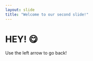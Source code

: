 ```yaml
---
layout: slide
title: "Welcome to our second slide!"
---
```

# HEY! :yum:
Use the left arrow to go back!
